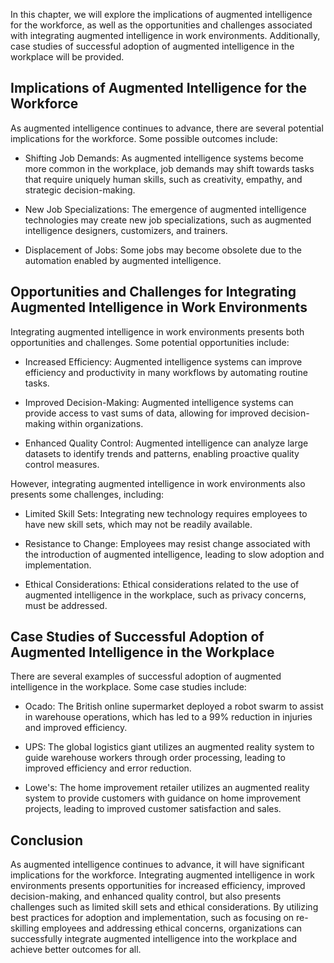 

In this chapter, we will explore the implications of augmented intelligence for the workforce, as well as the opportunities and challenges associated with integrating augmented intelligence in work environments. Additionally, case studies of successful adoption of augmented intelligence in the workplace will be provided.

Implications of Augmented Intelligence for the Workforce
--------------------------------------------------------

As augmented intelligence continues to advance, there are several potential implications for the workforce. Some possible outcomes include:

* Shifting Job Demands: As augmented intelligence systems become more common in the workplace, job demands may shift towards tasks that require uniquely human skills, such as creativity, empathy, and strategic decision-making.

* New Job Specializations: The emergence of augmented intelligence technologies may create new job specializations, such as augmented intelligence designers, customizers, and trainers.

* Displacement of Jobs: Some jobs may become obsolete due to the automation enabled by augmented intelligence.

Opportunities and Challenges for Integrating Augmented Intelligence in Work Environments
----------------------------------------------------------------------------------------

Integrating augmented intelligence in work environments presents both opportunities and challenges. Some potential opportunities include:

* Increased Efficiency: Augmented intelligence systems can improve efficiency and productivity in many workflows by automating routine tasks.

* Improved Decision-Making: Augmented intelligence systems can provide access to vast sums of data, allowing for improved decision-making within organizations.

* Enhanced Quality Control: Augmented intelligence can analyze large datasets to identify trends and patterns, enabling proactive quality control measures.

However, integrating augmented intelligence in work environments also presents some challenges, including:

* Limited Skill Sets: Integrating new technology requires employees to have new skill sets, which may not be readily available.

* Resistance to Change: Employees may resist change associated with the introduction of augmented intelligence, leading to slow adoption and implementation.

* Ethical Considerations: Ethical considerations related to the use of augmented intelligence in the workplace, such as privacy concerns, must be addressed.

Case Studies of Successful Adoption of Augmented Intelligence in the Workplace
------------------------------------------------------------------------------

There are several examples of successful adoption of augmented intelligence in the workplace. Some case studies include:

* Ocado: The British online supermarket deployed a robot swarm to assist in warehouse operations, which has led to a 99% reduction in injuries and improved efficiency.

* UPS: The global logistics giant utilizes an augmented reality system to guide warehouse workers through order processing, leading to improved efficiency and error reduction.

* Lowe's: The home improvement retailer utilizes an augmented reality system to provide customers with guidance on home improvement projects, leading to improved customer satisfaction and sales.

Conclusion
----------

As augmented intelligence continues to advance, it will have significant implications for the workforce. Integrating augmented intelligence in work environments presents opportunities for increased efficiency, improved decision-making, and enhanced quality control, but also presents challenges such as limited skill sets and ethical considerations. By utilizing best practices for adoption and implementation, such as focusing on re-skilling employees and addressing ethical concerns, organizations can successfully integrate augmented intelligence into the workplace and achieve better outcomes for all.
